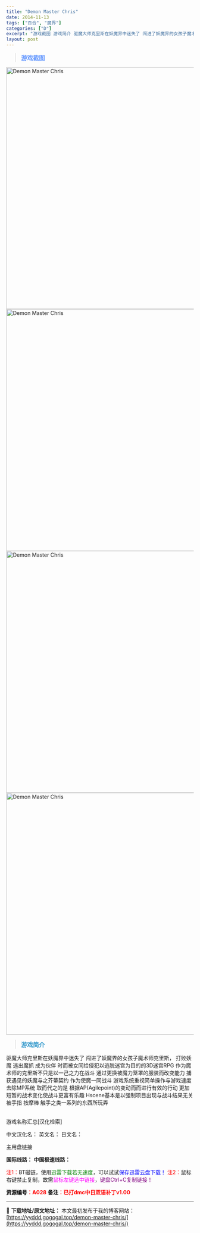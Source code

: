 ```yaml
---
title: "Demon Master Chris"
date: 2014-11-13
tags: ["百合", "魔界"]
categories: ["D"]
excerpt: "游戏截图 游戏简介 驱魔大师克里斯在妖魔界中迷失了 闯进了妖魔界的女孩子魔术师克里斯， 打败妖魔 逃出魔抓 成为伙伴 时而被女同给侵犯以逃脱迷宫为目的的3D迷宫RPG 作为魔术师的克里斯不只是以一己之力在战斗 通过更换被魔力笼罩的服装而改变能力 捕获遇见的妖魔与之芥蒂契约 作为使魔一同战斗 游戏系统&hellip;"
layout: post
---
```


<div>
<blockquote><b><span style="font-size: 12pt; color: #6699ff;">游戏截图</span></b></blockquote>
<div><img title="点击放大" src="https://yyddd.gogogal.top/wp-content/uploads/2025/04/20250429_6810ee664bb9e.webp" alt="Demon Master Chris" width="650" /></div>
<div><img title="点击放大" src="https://yyddd.gogogal.top/wp-content/uploads/2025/04/20250429_6810ee67ac510.webp" alt="Demon Master Chris" width="650" /></div>
<div><img title="点击放大" src="https://yyddd.gogogal.top/wp-content/uploads/2025/04/20250429_6810ee6a76f85.webp" alt="Demon Master Chris" width="650" /></div>
<div><img title="点击放大" src="https://yyddd.gogogal.top/wp-content/uploads/2025/04/20250429_6810ee6d9644e.webp" alt="Demon Master Chris" width="650" /></div>
<blockquote><b><span style="font-size: 12pt; color: #3399cc;">游戏简介</span></b></blockquote>
<div>驱魔大师克里斯在妖魔界中迷失了
闯进了妖魔界的女孩子魔术师克里斯，
打败妖魔 逃出魔抓 成为伙伴
时而被女同给侵犯以逃脱迷宫为目的的3D迷宫RPG
作为魔术师的克里斯不只是以一己之力在战斗
通过更换被魔力笼罩的服装而改变能力
捕获遇见的妖魔与之芥蒂契约
作为使魔一同战斗
游戏系统重视简单操作与游戏速度去除MP系统
取而代之的是 根据AP(Agilepoint)的变动而而进行有效的行动
更加短暂的战术变化使战斗更富有乐趣
Hscene基本是以强制项目出现与战斗结果无关
被手指 按摩棒 触手之类一系列的东西所玩弄</div>
&nbsp;

游戏名称汇总[汉化检索]

中文汉化名：
英文名：
日文名：
</div>
<div class="panel panel-primary">
<div class="panel-heading">主用盘链接</div>
<div class="panel-body">

<b>国际线路：</b>
<b>中国极速线路：</b>


<span style="color: #ff0000;">注1：</span>BT磁链，使用<span style="color: #008000;">迅雷下载若无速度</span>，可以试试<span style="color: #0000ff;">保存迅雷云盘下载！</span>
<span style="color: #ff0000;">注2：</span>鼠标右键禁止复制，故需<span style="color: #ff00ff;">鼠标左键选中链接</span>，<span style="color: #800080;">键盘Ctrl+C复制链接！</span>

</div>
<div class="panel-footer"><span style="color: #ff0000;"><b><span style="color: #000000;">资源编号</span>：A028</b></span>
<span style="color: #ff0000;"><b><span style="color: #000000;">备注</span>：已打dmc中日双语补丁v1.00</b></span></div>
</div>

---
📖 **下载地址/原文地址：** 本文最初发布于我的博客网站：[https://yyddd.gogogal.top/demon-master-chris/](https://yyddd.gogogal.top/demon-master-chris/)
